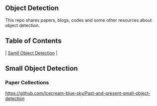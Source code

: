 
## Object Detection

This repo shares papers, blogs, codes and some other resources about object detection. 

## Table of Contents

| [Samll Object Detection](#small-object-detection) |

## Small Object Detection

### Paper Collections

https://github.com/Icecream-blue-sky/Past-and-present-small-object-detection
